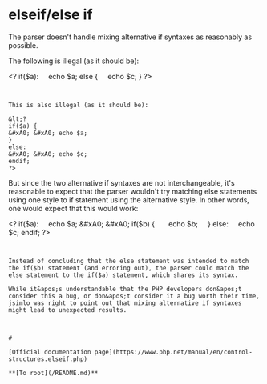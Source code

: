 # elseif/else if





The parser doesn&apos;t handle mixing alternative if syntaxes as reasonably as possible.

The following is illegal (as it should be):

&lt;?
if($a):
&#xA0; &#xA0; echo $a;
else {
&#xA0; &#xA0; echo $c;
}
?>
```


This is also illegal (as it should be):

&lt;?
if($a) {
&#xA0; &#xA0; echo $a;
}
else:
&#xA0; &#xA0; echo $c;
endif;
?>
```


But since the two alternative if syntaxes are not interchangeable, it&apos;s reasonable to expect that the parser wouldn&apos;t try matching else statements using one style to if statement using the alternative style. In other words, one would expect that this would work:

&lt;?
if($a):
&#xA0; &#xA0; echo $a;
&#xA0; &#xA0; if($b) {
&#xA0; &#xA0; &#xA0; echo $b;
&#xA0; &#xA0; }
else:
&#xA0; &#xA0; echo $c;
endif;
?>
```


Instead of concluding that the else statement was intended to match the if($b) statement (and erroring out), the parser could match the else statement to the if($a) statement, which shares its syntax.

While it&apos;s understandable that the PHP developers don&apos;t consider this a bug, or don&apos;t consider it a bug worth their time, jsimlo was right to point out that mixing alternative if syntaxes might lead to unexpected results.

  

#

[Official documentation page](https://www.php.net/manual/en/control-structures.elseif.php)

**[To root](/README.md)**